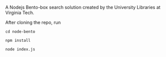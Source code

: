 A Nodejs Bento-box search solution created by the University Libraries at Virginia Tech.

After cloning the repo, run 

`cd node-bento`

`npm install`

`node index.js`